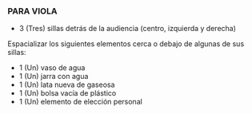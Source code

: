 ### PARA VIOLA

-	3 (Tres) sillas detrás de la audiencia (centro, izquierda y derecha)

Espacializar los siguientes elementos cerca o debajo de algunas de sus sillas:

-	1 (Un) vaso de agua
-	1 (Un) jarra con agua
-	1 (Un) lata nueva de gaseosa
-	1 (Un) bolsa vacía de plástico
-	1 (Un) elemento de elección personal
